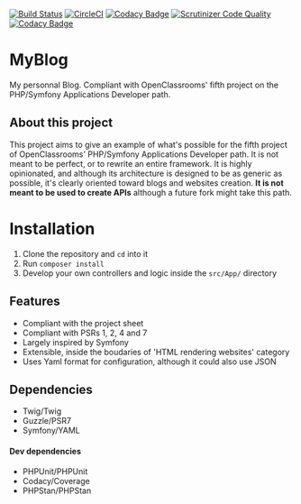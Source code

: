 [![Build Status](https://travis-ci.org/Tiriel/MyBlog.svg?branch=master)](https://travis-ci.org/Tiriel/MyBlog) [![CircleCI](https://circleci.com/gh/Tiriel/MyBlog.svg?style=shield)](https://circleci.com/gh/Tiriel/MyBlog) [![Codacy Badge](https://api.codacy.com/project/badge/Grade/c62b62594b0648e8b8ff675535f35fc6)](https://www.codacy.com/app/Scherzetto/scherzetto?utm_source=github.com&amp;utm_medium=referral&amp;utm_content=scherzetto/scherzetto&amp;utm_campaign=Badge_Grade) [![Scrutinizer Code Quality](https://scrutinizer-ci.com/g/Tiriel/MyBlog/badges/quality-score.png?b=master)](https://scrutinizer-ci.com/g/Tiriel/MyBlog/?branch=master) [![Codacy Badge](https://api.codacy.com/project/badge/Coverage/c62b62594b0648e8b8ff675535f35fc6)](https://www.codacy.com/app/Scherzetto/scherzetto?utm_source=github.com&utm_medium=referral&utm_content=scherzetto/scherzetto&utm_campaign=Badge_Coverage)
# MyBlog
My personnal Blog. Compliant with OpenClassrooms' fifth project on the PHP/Symfony Applications Developer path.

## About this project

This project aims to give an example of what's possible for the fifth project of OpenClassrooms' PHP/Symfony Applications Developer path.
It is not meant to be perfect, or to rewrite an entire framework. It is highly opinionated, and although its architecture is designed to be as generic as possible, it's clearly oriented toward blogs and websites creation. **It is not meant to be used to create APIs** although a future fork might take this path.

# Installation
1. Clone the repository and `cd` into it
2. Run `composer install`
3. Develop your own controllers and logic inside the `src/App/` directory

## Features
* Compliant with the project sheet
* Compliant with PSRs 1, 2, 4 and 7
* Largely inspired by Symfony
* Extensible, inside the boudaries of 'HTML rendering websites' category
* Uses Yaml format for configuration, although it could also use JSON

## Dependencies
* Twig/Twig
* Guzzle/PSR7
* Symfony/YAML 

#### Dev dependencies
* PHPUnit/PHPUnit
* Codacy/Coverage
* PHPStan/PHPStan
